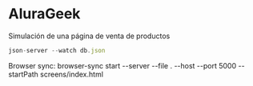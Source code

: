 # AluraGeek
Simulación de una página de venta de productos
```js
json-server --watch db.json
```

Browser sync: browser-sync start --server --file . --host --port 5000 --startPath screens/index.html
